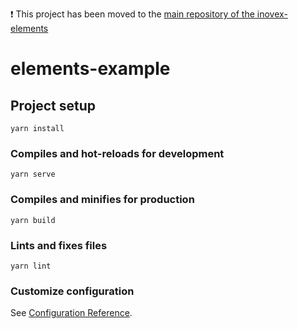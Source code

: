 ❗ This project has been moved to the [main repository of the inovex-elements](https://github.com/inovex/elements/tree/master/packages/elements-vue-example)

# elements-example

## Project setup
```
yarn install
```

### Compiles and hot-reloads for development
```
yarn serve
```

### Compiles and minifies for production
```
yarn build
```

### Lints and fixes files
```
yarn lint
```

### Customize configuration
See [Configuration Reference](https://cli.vuejs.org/config/).
